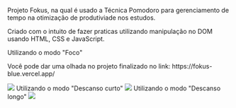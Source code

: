 <p>Projeto Fokus, na qual é usado a Técnica Pomodoro para gerenciamento de tempo na otimização de produtiviade nos estudos.</p>
<p>Criado com o intuito de fazer praticas utilizando manipulação no DOM usando HTML, CSS e JavaScript.</p>
<p>Utilizando o modo "Foco"</p>
<p>Você pode dar uma olhada no projeto finalizado no link: https://fokus-blue.vercel.app/ </p>
<img src="https://github.com/RomuloDeyvid/Fokus/assets/120958836/fb9b9539-6f65-4bfa-97bb-4759d49c965e">
Utilizando o modo "Descanso curto"
<img src="https://github.com/RomuloDeyvid/Fokus/assets/120958836/a5f28550-f0fa-4aec-b213-b60c4b244f4a">
Utilizando o modo "Descanso longo"
<img src="https://github.com/RomuloDeyvid/Fokus/assets/120958836/50b63809-601a-4706-b00d-af55e282e067">
